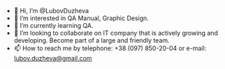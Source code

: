 - 👋 Hi, I’m @LubovDuzheva
- 👀 I’m interested in QA Manual, Graphic Design.
- 🌱 I’m currently learning QA.
- 💞️ I’m looking to collaborate on IT company that is actively growing and developing. Become part of a large and friendly team.
- 📫 How to reach me by telephone:	+38 (097) 850-20-04 or e-mail: lubov.duzheva@gmail.com


